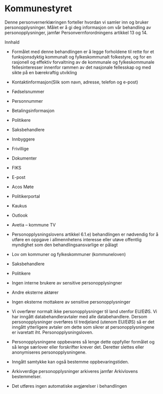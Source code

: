 # Kommunestyret


  

Denne personvernerklæringen forteller hvordan vi samler inn og bruker personopplysninger. Målet er å gi deg informasjon om vår behandling av personopplysninger, jamfør Personvernforordningens artikkel 13 og 14.

  

Innhald

*   Formålet med denne behandlingen er å legge forholdene til rette for et funksjonsdyktig kommunalt og fylkeskommunalt folkestyre, og for en rasjonell og effektiv forvaltning av de kommunale og fylkeskommunale fellesinteresser innenfor rammen av det nasjonale fellesskap og med sikte på en bærekraftig utvikling  
    
*   Kontaktinformasjon(Slik som navn, adresse, telefon og e-post)  
    
*   Fødselsnummer  
    
*   Personnummer  
    
*   Betalingsinformasjon  
    
*   Politikere  
    
*   Saksbehandlere  
    
*   Innbyggere  
    
*   Frivillige  
    
*   Dokumenter  
    
*   FIKS  
    
*   E-post  
    
*   Acos Møte  
    
*   Politikerportal  
    
*   Kaukus  
    
*   Outlook  
    
*   Avetia – kommune TV  
    
*   Personopplysningslovens artikkel 6.1.e) behandlingen er nødvendig for å utføre en oppgave i allmennhetens interesse eller utøve offentlig myndighet som den behandlingsansvarlige er pålagt  
    
*   Lov om kommuner og fylkeskommuner (kommuneloven)  
    
*   Saksbehandlere  
    
*   Politikere  
    
*   Ingen interne brukere av sensitive personopplysingner  
    
*   Andre eksterne aktører  
    
*   Ingen eksterne mottakere av sensitive personopplysninger  
    
*   Vi overfører normalt ikke personopplysninger til land utenfor EU/EØS. Vi har inngått databehandleravtaler med alle databehandlere. Dersom personopplysninger overføres til tredjeland (utenom EU/EØS) så er det inngått ytterligere avtaler om dette som sikrer at personopplysningene er ivaretatt iht. Personopplysningsloven.  
    
*   Personopplysningene oppbevares så lenge dette oppfyller formålet og så lenge særlover eller forskrifter krever det. Deretter slettes eller anonymiseres personopplysningene.  
    
*   Inngått samtykke kan også bestemme oppbevaringstiden.  
    
*   Arkivverdige personopplysninger arkiveres jamfør Arkivlovens bestemmelser.  
    
*   Det utføres ingen automatiske avgjørelser i behandlingen